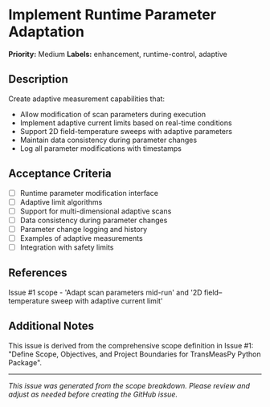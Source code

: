 # Implement Runtime Parameter Adaptation

**Priority:** Medium
**Labels:** enhancement, runtime-control, adaptive

## Description

Create adaptive measurement capabilities that:
- Allow modification of scan parameters during execution
- Implement adaptive current limits based on real-time conditions
- Support 2D field-temperature sweeps with adaptive parameters
- Maintain data consistency during parameter changes
- Log all parameter modifications with timestamps

## Acceptance Criteria

- [ ] Runtime parameter modification interface
- [ ] Adaptive limit algorithms
- [ ] Support for multi-dimensional adaptive scans
- [ ] Data consistency during parameter changes
- [ ] Parameter change logging and history
- [ ] Examples of adaptive measurements
- [ ] Integration with safety limits

## References

Issue #1 scope - 'Adapt scan parameters mid-run' and '2D field–temperature sweep with adaptive current limit'

## Additional Notes

This issue is derived from the comprehensive scope definition in Issue #1: "Define Scope, Objectives, and Project Boundaries for TransMeasPy Python Package".

---

*This issue was generated from the scope breakdown. Please review and adjust as needed before creating the GitHub issue.*
